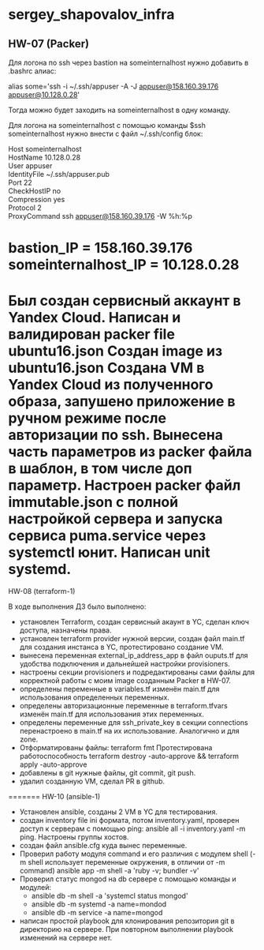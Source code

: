 # sergey_shapovalov_infra

## HW-07 (Packer)

Для логона по ssh через bastion на someinternalhost нужно добавить в .bashrc алиас:

alias some='ssh -i ~/.ssh/appuser -A -J appuser@158.160.39.176 appuser@10.128.0.28'

Тогда можно будет заходить на someinternalhost в одну команду.


Для логона на someinternalhost c помощью команды $ssh someinternalhost нужно внести с файл ~/.ssh/config блок:

Host someinternalhost \
HostName 10.128.0.28 \
User appuser \
IdentityFile ~/.ssh/appuser.pub \
Port 22 \
CheckHostIP no \
Compression yes \
Protocol 2 \
ProxyCommand ssh appuser@158.160.39.176 -W %h:%p 

bastion_IP = 158.160.39.176 
someinternalhost_IP = 10.128.0.28
=======

Был создан сервисный аккаунт в Yandex Cloud.
Написан и валидирован packer file ubuntu16.json
Создан image из ubuntu16.json
Создана VM в Yandex Cloud из полученного образа, запушено приложение в ручном режиме после авторизации по ssh.
Вынесена часть параметров из packer файла в шаблон, в том числе доп параметр.
Настроен packer файл immutable.json с полной настройкой сервера и запуска сервиса puma.service через systemctl юнит. Написан unit systemd.
=======

HW-08 (terraform-1)

В ходе выполнения ДЗ было выполнено:
- установлен Terraform, создан сервисный акаунт в YC, сделан ключ доступа, назначены права.
- установлен terraform provider нужной версии, создан файл main.tf для создания инстанса в YC, протестировано создание VM.
- вынесена переменная external_ip_address_app в файл ouputs.tf для удобства подключения и дальнейшей настройки provisioners.
- настроены секции provisioners и подредактированы сами файлы для корректной работы с моим image созданным Packer в HW-07.
- определены переменные в variables.tf изменён main.tf для использования определенных переменных.
- определены авторизационные переменные в terraform.tfvars изменён main.tf для использования этих переменных. 
- определены переменные для ssh_private_key в секции connections перенастроено в main.tf на их использование. Аналогично и для zone. 
- Отформатированы файлы: terraform fmt Протестирована работоспособность terraform destroy -auto-approve && terraform apply -auto-approve
- добавлены в git нужные файлы, git commit, git push.
- удалил созданную VM, сделал PR в github.

=======
HW-10 (ansible-1)

- Установлен ansible, созданы 2 VM в YC для тестирования.
- создан inventory file ini формата, потом inventory.yaml, проверен доступ к серверам с помощью ping: ansible all -i inventory.yaml -m ping. Настроены группы хостов.
- создан файл ansible.cfg куда вынес переменные.
- Проверил работу модуля command и его различия с модулем shell (-m shell использует переменные окружения, в отличии от -m command) ansible app -m shell -a 'ruby -v; bundler -v'
- Проверил статус mongod на db сервере с помощью команды и модулей:
  - ansible db -m shell -a 'systemcl status mongod'
  - ansible db -m systemd -a name=mondod
  - ansible db -m service -a name=mongod
- написан простой playbook для клонирования репозитория git в директорию на сервере. При повторном выполнении playbook изменений на сервере нет.
